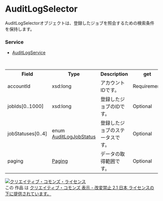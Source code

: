 # AuditLogSelector
AuditLogSelectorオブジェクトは、登録したジョブを照会するための検索条件を保持します。
 
### Service
+ [AuditLogService](../services/AuditLogService.md)
 
<table>
 <tr>
  <th>Field</th>
  <th>Type</th>
  <th>Description</th>
  <th>get</th>
 </tr>
 <tr>
  <td>accountId</td>
  <td>xsd:long</td>
  <td>アカウントIDです。</td>
  <td>Requirement</td>
 </tr>
 <tr>
  <td>jobIds[0..1000]</td>
  <td>xsd:long</td>
  <td>登録したジョブのIDです。</td>
  <td>Optional</td>
 </tr>
  <tr>
  <td>jobStatuses[0..4]</td>
  <td>enum<br><a href="./AuditLogJobStatus.md">AuditLogJobStatus</a></td>
  <td>登録したジョブのステータスです。</td>
  <td>Optional</td>
 </tr>
 <tr>
  <td>paging</td>
  <td><a href="./Paging.md">Paging</a></td>
  <td>データの取得範囲です。</td>
  <td>Optional</td>
 </tr>
</table>
  
<a rel="license" href="http://creativecommons.org/licenses/by-nd/2.1/jp/"><img alt="クリエイティブ・コモンズ・ライセンス" style="border-width:0" src="https://i.creativecommons.org/l/by-nd/2.1/jp/88x31.png" /></a><br />この 作品 は <a rel="license" href="http://creativecommons.org/licenses/by-nd/2.1/jp/">クリエイティブ・コモンズ 表示 - 改変禁止 2.1 日本 ライセンスの下に提供されています。</a>
